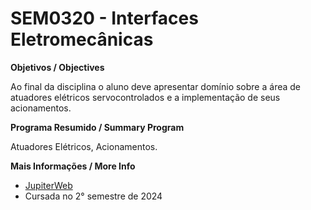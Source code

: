 # SEM0320 - Interfaces Eletromecânicas

**Objetivos / Objectives**

Ao final da disciplina o aluno deve apresentar domínio sobre a área de atuadores elétricos servocontrolados e a implementação de seus acionamentos.

**Programa Resumido / Summary Program**

Atuadores Elétricos, Acionamentos.

**Mais Informações / More Info**

- [JupiterWeb](https://uspdigital.usp.br/jupiterweb/obterDisciplina?nomdis=&sgldis=SEM0320)
- Cursada no 2° semestre de 2024
